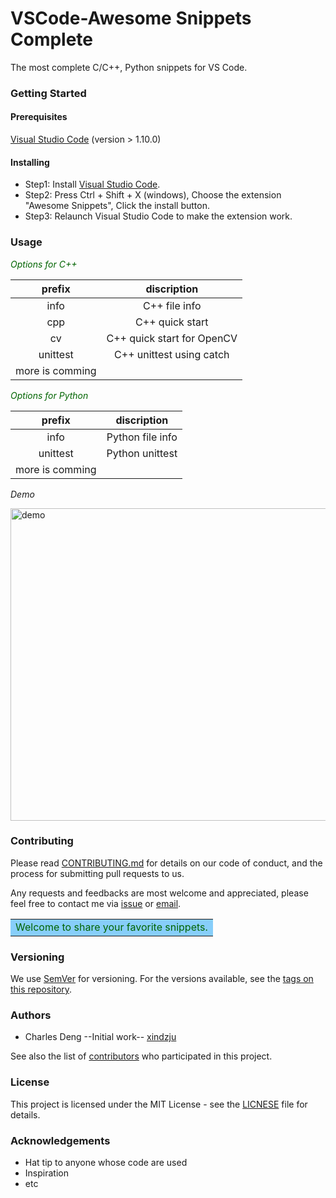 # VSCode-Awesome Snippets Complete
The most complete C/C++, Python snippets for VS Code.

### Getting Started
#### Prerequisites
[Visual Studio Code](https://code.visualstudio.com/) (version > 1.10.0)

#### Installing
* Step1: Install [Visual Studio Code](https://code.visualstudio.com/).
* Step2: Press Ctrl + Shift + X (windows), Choose the extension "Awesome Snippets", Click the install button.
* Step3: Relaunch Visual Studio Code to make the extension work.

### Usage
<font color=DarkGreen>*Options for C++*</font>

| prefix          | discription                |
| :-------------: | :------------------------: |
| info            | C++ file info              |
| cpp             | C++ quick start            |
| cv              | C++ quick start for OpenCV |
| unittest        | C++ unittest using catch   |
| more is comming |

<font color=DarkGreen>*Options for Python*</font>

| prefix          | discription      |
| :-------------: | :--------------: |
| info            | Python file info |
| unittest        | Python unittest  |
| more is comming |

*Demo*

<img src="https://raw.githubusercontent.com/xindzju/vscode-awesome-snippets/master/images/vscdemo.gif" width="650" height="500" alt="demo"/>


### Contributing
Please read [CONTRIBUTING.md]() for details on our code of conduct, and the process for submitting pull requests to us.

Any requests and feedbacks are most welcome and appreciated, please feel free to contact me via [issue](https://github.com/xindzju/vscode-awesome-snippets/issues) or [email](https://github.com/xindzju).

<table><tr><td bgcolor=LightSkyBlue>
<font color=DarkGreen>Welcome to share your favorite snippets.</font></td></tr></table>


### Versioning 
We use [SemVer](https://semver.org/) for versioning. For the versions available, see the [tags on this repository](https://github.com/xindzju/vscode-cppsnippets/tags).

### Authors
* Charles Deng  --Initial work-- [xindzju](https://github.com/xindzju)

See also the list of [contributors](https://github.com/xindzju/vscode-cppsnippets/graphs/contributors) who participated in this project.

### License
This project is licensed under the MIT License - see the [LICNESE](https://github.com/xindzju/vscode-cppsnippets/blob/master/LICENSE) file for details.

### Acknowledgements
* Hat tip to anyone whose code are used
* Inspiration
* etc
